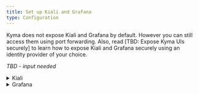 ```yaml
---
title: Set up Kiali and Grafana
type: Configuration
---
```


Kyma does not expose Kiali and Grafana by default. However you can still access them using port forwarding. Also, read [TBD: Expose Kyma UIs securely] to learn how to expose Kiali and Grafana securely using an identity provider of your choice.

  *TBD - input needed*

<div tabs>
  <details>
  <summary>
  Kiali
  </summary>

  To access Kiali, do the following:

  1. Run the following command to forward a local port to a port on the Kiali Pod:
  ```bash
  kubectl port-forward svc/kiali-server -n kyma-system 20001:20001
  ```
  >Note: kubectl port-forward does not return. You will have to cancel it with Ctrl+C if you want to stop port forwarding.

  2. Open http://localhost:20001 in your browser. You shoud see Kiali UI.

  </details>
  <details>
  <summary>
  Grafana
  </summary>

  To access Grafana, do the following:

  1. Run the following command to forward a local port to a port on the Grafana Pod:
  ```bash
  kubectl -n kyma-system port-forward svc/monitoring-grafana 3000:80
  ```
  >Note: kubectl port-forward does not return. You will have to cancel it with Ctrl+C if you want to stop port forwarding.

  2. Open http://localhost:20001 in your browser. You should see Grafana UI.

  </details>

</div>
